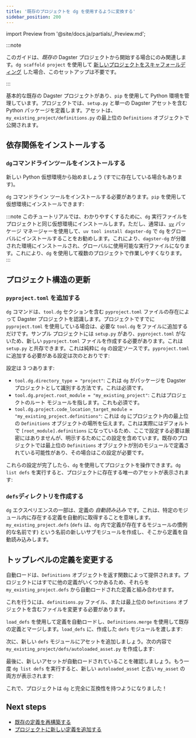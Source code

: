 ```yaml
---
title: '既存のプロジェクトを dg を使用するように変換する'
sidebar_position: 200
---
```


import Preview from '@site/docs.ja/partials/\_Preview.md';

<Preview />

:::note

このガイドは、_既存の_ Dagster プロジェクトから開始する場合にのみ関連します。`dg scaffold project` を使用して [新しいプロジェクトをスキャフォールディング](/guides/labs/dg/scaffolding-a-project) した場合、このセットアップは不要です。

:::

基本的な既存の Dagster プロジェクトがあり、`pip` を使用して Python 環境を管理しています。プロジェクトでは、`setup.py` と単一の Dagster アセットを含む Python パッケージを定義します。アセットは、`my_existing_project/definitions.py` の最上位の `Definitions` オブジェクトで公開されます。

<CliInvocationExample path="docs_snippets/docs_snippets/guides/dg/migrating-project/1-tree.txt" />

## 依存関係をインストールする

### `dg`コマンドラインツールをインストールする

新しい Python 仮想環境から始めましょう (すでに存在している場合もあります)。

<CliInvocationExample contents="python -m venv .venv && source .venv/bin/activate" />

`dg` コマンドライン ツールをインストールする必要があります。`pip` を使用して仮想環境にインストールできます:

<CliInvocationExample contents="pip install dagster-dg" />

:::note
このチュートリアルでは、わかりやすくするために、`dg` 実行ファイルをプロジェクトと同じ仮想環境にインストールします。ただし、通常は、[`uv`](https://docs.astral.sh/uv/getting-started/installation/) パッケージ マネージャーを使用して、`uv tool install dagster-dg` で `dg` をグローバルにインストールすることをお勧めします。これにより、`dagster-dg` が分離された環境にインストールされ、グローバルに使用可能な実行ファイルになります。これにより、`dg` を使用して複数のプロジェクトで作業しやすくなります。
:::

<!-- ### `dagster-components` をインストールする

次に、プロジェクトの依存関係として `dagster-components` を追加する必要があります。`setup.py` の `install_requires` に追加します:

<CodeExample path="docs_snippets/docs_snippets/guides/dg/migrating-project/2-setup.py" language="python" title="setup.py" />

次に、プロジェクトをアクティブな仮想環境にインストール (または再インストール) します:

<CliInvocationExample contents="pip install -e ." /> -->

## プロジェクト構造の更新

### `pyproject.toml` を追加する

`dg` コマンドは、`tool.dg` セクションを含む `pyproject.toml` ファイルの存在によって Dagster プロジェクトを認識します。プロジェクトですでに `pyproject.toml` を使用している場合は、必要な `tool.dg` をファイルに追加するだけです。サンプル プロジェクトには `setup.py` があり、`pyproject.toml` がないため、新しい `pyproject.toml` ファイルを作成する必要があります。これは `setup.py` と共存できます。これは純粋に `dg` の設定ソースです。`pyproject.toml` に追加する必要がある設定は次のとおりです:

<CodeExample path="docs_snippets/docs_snippets/guides/dg/migrating-project/3-pyproject.toml" language="toml" title="pyproject.toml" />

設定は 3 つあります:

- `tool.dg.directory_type = "project"`: これは `dg` がパッケージを Dagster プロジェクトとして識別する方法です。これは必須です。
- `tool.dg.project.root_module = "my_existing_project"`: これはプロジェクトのルート モジュールを指します。これも必須です。
- `tool.dg.project.code_location_target_module = "my_existing_project.definitions"`: これは `dg` にプロジェクト内の最上位の `Definitions` オブジェクトの場所を伝えます。これは実際にはデフォルトで `[root_module].definitions` になっているため、ここで設定する必要は厳密にはありませんが、明示するためにこの設定を含めています。既存のプロジェクトでは最上位の `Definitions` オブジェクトが別のモジュールで定義されている可能性があり、その場合はこの設定が必要です。

これらの設定が完了したら、`dg` を使用してプロジェクトを操作できます。`dg list defs` を実行すると、プロジェクトに存在する唯一のアセットが表示されます:

<CliInvocationExample path="docs_snippets/docs_snippets/guides/dg/migrating-project/4-list-defs.txt"  />

### `defs`ディレクトリを作成する

`dg` エクスペリエンスの一部は、定義の _自動読み込み_ です。これは、特定のモジュール内に存在する定義を自動的に取得することを意味します。`my_existing_project.defs` (`defs` は、`dg` 内で定義が存在するモジュールの慣例的な名前です) という名前の新しいサブモジュールを作成し、そこから定義を自動読み込みします。

<CliInvocationExample path="docs_snippets/docs_snippets/guides/dg/migrating-project/5-mkdir-defs.txt" />

## トップレベルの定義を変更する

自動ロードは、`Definitions` オブジェクトを返す関数によって提供されます。プロジェクトにはすでに他の定義がいくつかあるため、それらを `my_existing_project.defs` から自動ロードされた定義と組み合わせます。

これを行うには、`definitions.py` ファイル、または最上位の `Definitions` オブジェクトを含むファイルを変更する必要があります。

`load_defs` を使用して定義を自動ロードし、`Definitions.merge` を使用して既存の定義とマージします。`load_defs` に、作成した `defs` モジュールを渡します:

<Tabs>
  <TabItem value="before" label="Before">
    <CodeExample
      path="docs_snippets/docs_snippets/guides/dg/migrating-project/6-initial-definitions.py"
      language="python"
    />
  </TabItem>
  <TabItem value="after" label="After">
    <CodeExample
      path="docs_snippets/docs_snippets/guides/dg/migrating-project/7-updated-definitions.py"
      language="python"
    />
  </TabItem>
</Tabs>

次に、新しい `defs` モジュールにアセットを追加しましょう。次の内容で `my_existing_project/defs/autoloaded_asset.py` を作成します:

<CodeExample path="docs_snippets/docs_snippets/guides/dg/migrating-project/8-autoloaded-asset.py" />

最後に、新しいアセットが自動ロードされていることを確認しましょう。もう一度 `dg list defs` を実行すると、新しい `autoloaded_asset` と古い `my_asset` の両方が表示されます:

<CliInvocationExample path="docs_snippets/docs_snippets/guides/dg/migrating-project/9-list-defs.txt"  />

これで、プロジェクトは `dg` と完全に互換性を持つようになりました！

## Next steps

- [既存の定義を再構築する](/guides/labs/dg/incrementally-adopting-dg/migrating-definitions)
- [プロジェクトに新しい定義を追加する](/guides/labs/dg/dagster-definitions)
